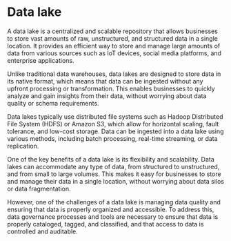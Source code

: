 # Data lake

A data lake is a centralized and scalable repository that allows businesses to store vast amounts of raw, unstructured, and structured data in a single location. It provides an efficient way to store and manage large amounts of data from various sources such as IoT devices, social media platforms, and enterprise applications.

Unlike traditional data warehouses, data lakes are designed to store data in its native format, which means that data can be ingested without any upfront processing or transformation. This enables businesses to quickly analyze and gain insights from their data, without worrying about data quality or schema requirements.

Data lakes typically use distributed file systems such as Hadoop Distributed File System (HDFS) or Amazon S3, which allow for horizontal scaling, fault tolerance, and low-cost storage. Data can be ingested into a data lake using various methods, including batch processing, real-time streaming, or data replication.

One of the key benefits of a data lake is its flexibility and scalability. Data lakes can accommodate any type of data, from structured to unstructured, and from small to large volumes. This makes it easy for businesses to store and manage their data in a single location, without worrying about data silos or data fragmentation.

However, one of the challenges of a data lake is managing data quality and ensuring that data is properly organized and accessible. To address this, data governance processes and tools are necessary to ensure that data is properly cataloged, tagged, and classified, and that access to data is controlled and auditable.
